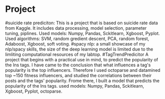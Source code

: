# Project
#suicide rate prediciton:
This is a project that is based on suicide rate data from Kaggle. It includes data processing, model selection, parameter tuning, piplines.
Used models: Numpy, Pandas, Sckitlearn, Xgboost, Pyplot.
Used algorithms: SVM, random gredient descent, PCA, random forest, Adaboost, Xgboost, soft voting.
#spacy nlp:
a small showcase of my nlp/spacy skills, the size of the deep learning model is limited due to the limliting computational resources of my labtop.
#TagTrendPredicitor
A project that begins with a practical use in mind, to predict the popularity of the Ins tags. I have came to the conclusion that what influences a tag's popularity is the top influencers. Therefore I used octoparse and datamined top ~150 fitness influencers, and studied the correlations between their posts and the tags' popularity. Frome there, I built a model that predicts the popularity of the Ins tags.
used models: Numpy, Pandas, Sckitlearn, Xgboost, Pyplot, octoparse.
